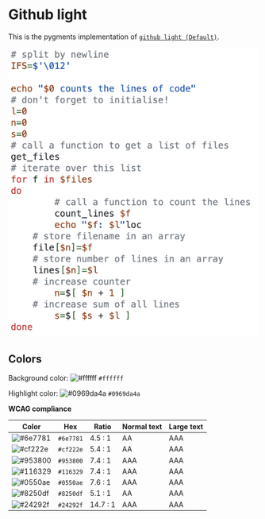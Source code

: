 # Github light

This is the pygments implementation of [`github light (Default)`](https://github.com/primer/github-vscode-theme).

![Screenshot of the light accessibility theme in a bash script](./images/github-light.png)

## Colors

Background color: ![#ffffff](https://via.placeholder.com/20/ffffff/ffffff.png) `#ffffff`

Highlight color: ![#0969da4a](https://via.placeholder.com/20/0969da4a/0969da4a.png) `#0969da4a`

**WCAG compliance**

| Color                                                        | Hex       | Ratio    | Normal text | Large text |
| ------------------------------------------------------------ | --------- | -------- | ----------- | ---------- |
| ![#6e7781](https://via.placeholder.com/20/6e7781/6e7781.png) | `#6e7781` | 4.5 : 1  | AA          | AAA        |
| ![#cf222e](https://via.placeholder.com/20/cf222e/cf222e.png) | `#cf222e` | 5.4 : 1  | AA          | AAA        |
| ![#953800](https://via.placeholder.com/20/953800/953800.png) | `#953800` | 7.4 : 1  | AAA         | AAA        |
| ![#116329](https://via.placeholder.com/20/116329/116329.png) | `#116329` | 7.4 : 1  | AAA         | AAA        |
| ![#0550ae](https://via.placeholder.com/20/0550ae/0550ae.png) | `#0550ae` | 7.6 : 1  | AAA         | AAA        |
| ![#8250df](https://via.placeholder.com/20/8250df/8250df.png) | `#8250df` | 5.1 : 1  | AA          | AAA        |
| ![#24292f](https://via.placeholder.com/20/24292f/24292f.png) | `#24292f` | 14.7 : 1 | AAA         | AAA        |
